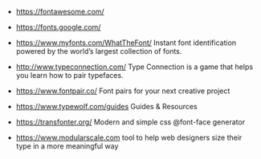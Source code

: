 
* https://fontawesome.com/
* https://fonts.google.com/
* https://www.myfonts.com/WhatTheFont/  Instant font identification powered by the world’s largest collection of fonts.

* http://www.typeconnection.com/  Type Connection is a game that helps you learn how to pair typefaces.
* https://www.fontpair.co/  Font pairs for your next creative project
* https://www.typewolf.com/guides  Guides & Resources
* https://transfonter.org/   Modern and simple css @font-face generator 

* https://www.modularscale.com  tool to help web designers size their type in a more meaningful way



